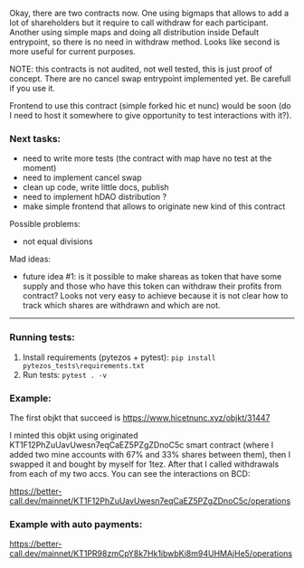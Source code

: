 Okay, there are two contracts now. One using bigmaps that allows to add a lot of shareholders but it require to call withdraw for each participant. Another using simple maps and doing all distribution inside Default entrypoint, so there is no need in withdraw method. Looks like second is more useful for current purposes.

NOTE: this contracts is not audited, not well tested, this is just proof of concept. There are no cancel swap entrypoint implemented yet. Be carefull if you use it.

Frontend to use this contract (simple forked hic et nunc) would be soon (do I need to host it somewhere to give opportunity to test interactions with it?).

### Next tasks:
- need to write more tests (the contract with map have no test at the moment)
- need to implement cancel swap
- clean up code, write little docs, publish
- need to implement hDAO distribution ?
- make simple frontend that allows to originate new kind of this contract

Possible problems:
- not equal divisions

Mad ideas:
- future idea #1: is it possible to make shareas as token that have some supply and those who have this token can withdraw their profits from contract? Looks not very easy to achieve because it is not clear how to track which shares are withdrawn and which are not.


----
### Running tests:
1. Install requirements (pytezos + pytest):
```pip install pytezos_tests\requirements.txt```
2. Run tests:
```pytest . -v```

### Example:
The first objkt that succeed is https://www.hicetnunc.xyz/objkt/31447

I minted this objkt using originated KT1F12PhZuUavUwesn7eqCaEZ5PZgZDnoC5c smart contract (where I added two mine accounts with 67% and 33% shares between them), then I swapped it and bought by myself for 1tez. After that I called withdrawals from each of my two accs. You can see the interactions on BCD:

https://better-call.dev/mainnet/KT1F12PhZuUavUwesn7eqCaEZ5PZgZDnoC5c/operations


### Example with auto payments:
https://better-call.dev/mainnet/KT1PR98zmCpY8k7Hk1ibwbKi8m94UHMAjHe5/operations

